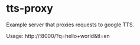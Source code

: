 tts-proxy
=========

Example server that proxies requests to google TTS.

Usage:  http://<server>:8000/?q=hello+world&tl=en